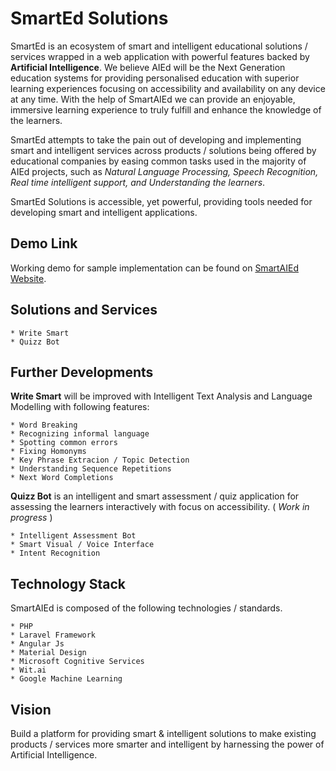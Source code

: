 # SmartEd Solutions

SmartEd is an ecosystem of smart and intelligent educational solutions / services wrapped in a web application with powerful features backed by **Artificial Intelligence**. We believe AIEd will be the Next Generation education systems for providing personalised education with superior learning experiences focusing on accessibility and availability on any device at any time. With the help of SmartAIEd we can provide an enjoyable, immersive learning experience to truly fulfill and enhance the knowledge of the learners.

SmartEd attempts to take the pain out of developing and implementing smart and intelligent services across products / solutions being offered by educational companies by easing common tasks used in the majority of AIEd projects, such as *Natural Language Processing, Speech Recognition, Real time intelligent support, and Understanding the learners*.

SmartEd Solutions is accessible, yet powerful, providing tools needed for developing smart and intelligent applications.

## Demo Link

Working demo for sample implementation can be found on [SmartAIEd Website](https://smarted.karthikrajan.com).

## Solutions and Services

	* Write Smart
	* Quizz Bot

## Further Developments

**Write Smart** will be improved with Intelligent Text Analysis and Language Modelling with following features:

	* Word Breaking
	* Recognizing informal language
	* Spotting common errors
	* Fixing Homonyms
	* Key Phrase Extracion / Topic Detection
	* Understanding Sequence Repetitions
	* Next Word Completions

**Quizz Bot** is an intelligent and smart assessment / quiz application for assessing the learners interactively with focus on accessibility. ( *Work in progress* )

	* Intelligent Assessment Bot
	* Smart Visual / Voice Interface
	* Intent Recognition

## Technology Stack

SmartAIEd is composed of the following technologies / standards.

	* PHP
	* Laravel Framework
	* Angular Js
	* Material Design
	* Microsoft Cognitive Services
	* Wit.ai
	* Google Machine Learning

## Vision

Build a platform for providing smart & intelligent solutions to make existing products / services more smarter and intelligent by harnessing the power of Artificial Intelligence.
